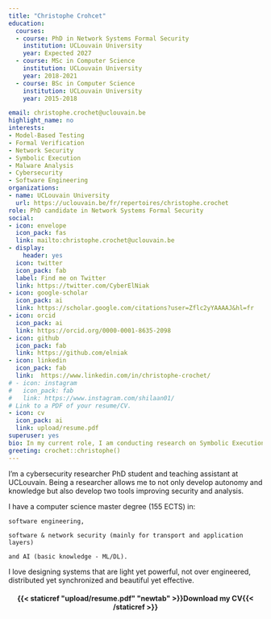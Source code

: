 ```yaml
---
title: "Christophe Crohcet"
education:
  courses:
  - course: PhD in Network Systems Formal Security
    institution: UCLouvain University
    year: Expected 2027
  - course: MSc in Computer Science
    institution: UCLouvain University
    year: 2018-2021
  - course: BSc in Computer Science
    institution: UCLouvain University
    year: 2015-2018

email: christophe.crochet@uclouvain.be
highlight_name: no
interests:
- Model-Based Testing
- Formal Verification
- Network Security
- Symbolic Execution
- Malware Analysis
- Cybersecurity
- Software Engineering
organizations:
- name: UCLouvain University
  url: https://uclouvain.be/fr/repertoires/christophe.crochet
role: PhD candidate in Network Systems Formal Security
social:
- icon: envelope
  icon_pack: fas
  link: mailto:christophe.crochet@uclouvain.be 
- display:
    header: yes
  icon: twitter
  icon_pack: fab
  label: Find me on Twitter
  link: https://twitter.com/CyberElNiak
- icon: google-scholar
  icon_pack: ai
  link: https://scholar.google.com/citations?user=Zflc2yYAAAAJ&hl=fr
- icon: orcid
  icon_pack: ai
  link: https://orcid.org/0000-0001-8635-2098
- icon: github
  icon_pack: fab
  link: https://github.com/elniak
- icon: linkedin
  icon_pack: fab
  link:  https://www.linkedin.com/in/christophe-crochet/
# - icon: instagram
#   icon_pack: fab
#   link: https://www.instagram.com/shilaan01/ 
# Link to a PDF of your resume/CV.
- icon: cv
  icon_pack: ai
  link: upload/resume.pdf
superuser: yes
bio: In my current role, I am conducting research on Symbolic Execution malware analysis and the formal verification of APT attacker models using the Ivy tool. I am passionate about staying up-to-date with the latest trends and best practices in my field and am always looking for opportunities to learn and grow as a professional.
greeting: crochet::christophe()
---
```


I’m a cybersecurity researcher PhD student and teaching assistant at UCLouvain. Being a researcher allows me to not only develop autonomy and knowledge but also develop two tools improving security and analysis.

I have a computer science master degree (155 ECTS) in:

    software engineering,

    software & network security (mainly for transport and application layers)

    and AI (basic knowledge - ML/DL).

I love designing systems that are light yet powerful, not over engineered, distributed yet synchronized and beautiful yet effective.

<center> 

#### <i class="fa fa-download" aria-hidden="true" style="color:#035AA6"></i> {{< staticref "upload/resume.pdf" "newtab" >}}Download my CV{{< /staticref >}}
</center> 
